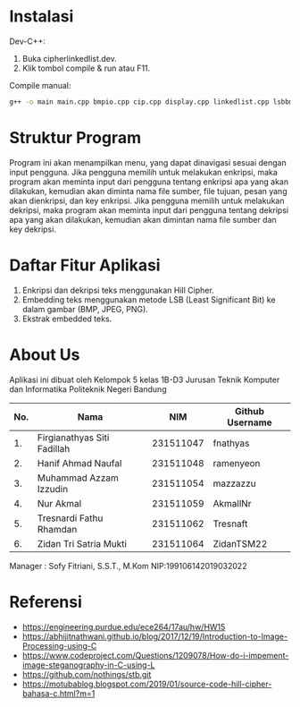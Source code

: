 # Instalasi
Dev-C++: 
1. Buka cipherlinkedlist.dev.
2. Klik tombol compile & run atau F11.

Compile manual:
```sh
g++ -o main main.cpp bmpio.cpp cip.cpp display.cpp linkedlist.cpp lsbbmp.cpp lsbjpeg.cpp lsbpng.cpp
```

# Struktur Program
Program ini akan menampilkan menu, yang dapat dinavigasi sesuai dengan input pengguna.
Jika pengguna memilih untuk melakukan enkripsi, maka program akan meminta input dari pengguna tentang enkripsi apa yang akan dilakukan, kemudian akan diminta nama file sumber, file tujuan, pesan yang akan dienkripsi, dan key enkripsi.
Jika pengguna memilih untuk melakukan dekripsi, maka program akan meminta input dari pengguna tentang dekripsi apa yang akan dilakukan, kemudian akan dimintan nama file sumber dan key dekripsi.

# Daftar Fitur Aplikasi
1. Enkripsi dan dekripsi teks menggunakan Hill Cipher.
2. Embedding teks menggunakan metode LSB (Least Significant Bit) ke dalam gambar (BMP, JPEG, PNG).
3. Ekstrak embedded teks.

# About Us
Aplikasi ini dibuat oleh Kelompok 5 kelas 1B-D3 Jurusan Teknik Komputer dan Informatika
Politeknik Negeri Bandung 

| No. | Nama                        | NIM        | Github Username |
| --- | --------------------------- | ---------- | --------------- |
| 1.  | Firgianathyas Siti Fadillah | 231511047  | fnathyas        |
| 2.  | Hanif Ahmad Naufal          | 231511048  | ramenyeon       |
| 3.  | Muhammad Azzam Izzudin      | 231511054  | mazzazzu        |
| 4.  | Nur Akmal                   | 231511059  | AkmallNr        |
| 5.  | Tresnardi Fathu Rhamdan     | 231511062  | Tresnaft        |
| 6.  | Zidan Tri Satria Mukti      | 231511064  | ZidanTSM22      |

Manager : Sofy Fitriani, S.S.T., M.Kom NIP:199106142019032022

# Referensi
- https://engineering.purdue.edu/ece264/17au/hw/HW15
- https://abhijitnathwani.github.io/blog/2017/12/19/Introduction-to-Image-Processing-using-C
- https://www.codeproject.com/Questions/1209078/How-do-i-impement-image-steganography-in-C-using-L
- https://github.com/nothings/stb.git
- https://motubablog.blogspot.com/2019/01/source-code-hill-cipher-bahasa-c.html?m=1
